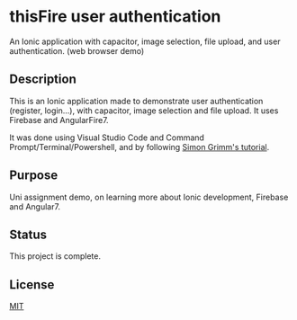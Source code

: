 # thisFire user authentication
An Ionic application with capacitor, image selection, file upload, and user authentication. (web browser demo)

## Description
This is an Ionic application made to demonstrate user authentication (register, login...), with capacitor, image selection and file upload. It uses Firebase and AngularFire7.

It was done using Visual Studio Code and Command Prompt/Terminal/Powershell, and by following [Simon Grimm's tutorial](https://youtu.be/U7RvTTF9dnk). 

## Purpose
Uni assignment demo, on learning more about Ionic development, Firebase and Angular7.

## Status 
This project is complete.

## License
[MIT](https://choosealicense.com/licenses/mit/)
